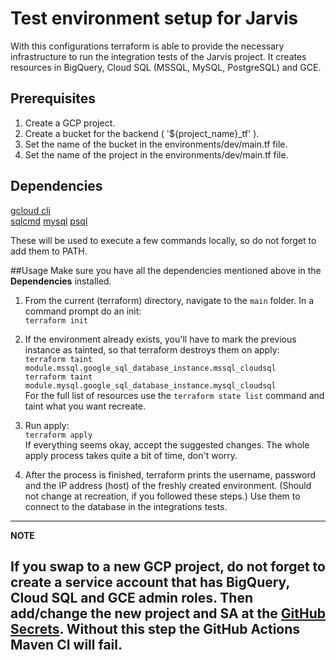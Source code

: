# Test environment setup for Jarvis

With this configurations terraform is able to provide the necessary infrastructure to run the integration tests of the Jarvis project.
It creates resources in BigQuery, Cloud SQL (MSSQL, MySQL, PostgreSQL) and GCE.

## Prerequisites
1. Create a GCP project.
2. Create a bucket for the backend ( '${project_name}_tf' ).
3. Set the name of the bucket in the environments/dev/main.tf file.
4. Set the name of the project in the environments/dev/main.tf file.

## Dependencies

[gcloud cli](https://cloud.google.com/sdk/gcloud/)  
[sqlcmd](https://docs.microsoft.com/en-us/sql/linux/sql-server-linux-setup-tools?view=sql-server-2017)
[mysql](https://docs.oracle.com/javacomponents/advanced-management-console-2/install-guide/mysql-database-installation-and-configuration-advanced-management-console.htm#JSAMI116)
[psql]()  

These will be used to execute a few commands locally, so do not forget to add them to PATH.

##Usage
Make sure you have all the dependencies mentioned above in the **Dependencies** installed.

1. From the current (terraform) directory, navigate to the `main` folder. 
   In a command prompt do an init:  
   `terraform init`
   
2. If the environment already exists, you'll have to mark the previous instance as tainted, so that terraform destroys them on apply:  
   `terraform taint module.mssql.google_sql_database_instance.mssql_cloudsql`  
   `terraform taint module.mysql.google_sql_database_instance.mysql_cloudsql`  
   For the full list of resources use the `terraform state list` command and taint what you want recreate.

2. Run apply:   
   `terraform apply`  
   If everything seems okay, accept the suggested changes. 
   The whole apply process takes quite a bit of time, don't worry. 
    
3. After the process is finished, terraform prints the username, password and the IP address (host) of the freshly created environment.
   (Should not change at recreation, if you followed these steps.) 
   Use them to connect to the database in the integrations tests.
   
 ---
 **NOTE**
 
 If you swap to a new GCP project, do not forget to create a service account that has BigQuery, Cloud SQL and GCE admin roles.
 Then add/change the new project and SA at the [GitHub Secrets](https://github.com/aliz-ai/jarvis/settings/secrets/actions).
 Without this step the GitHub Actions Maven CI will fail.
 ---
